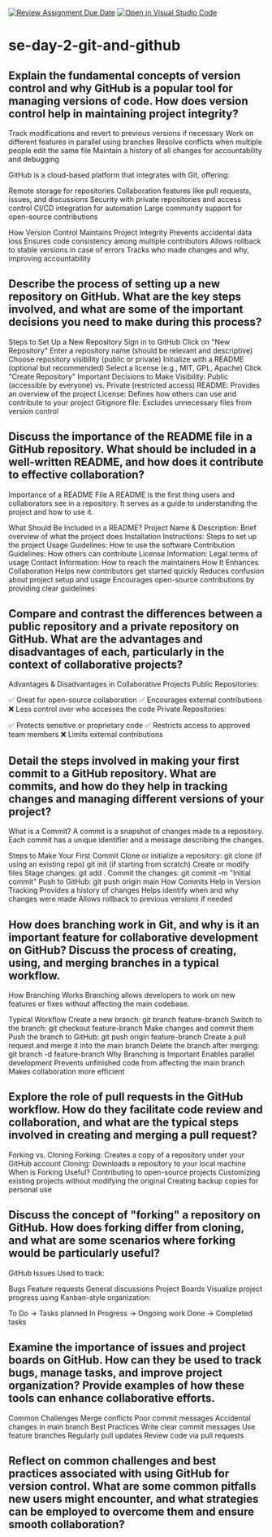 [![Review Assignment Due Date](https://classroom.github.com/assets/deadline-readme-button-22041afd0340ce965d47ae6ef1cefeee28c7c493a6346c4f15d667ab976d596c.svg)](https://classroom.github.com/a/8wgCKhpZ)
[![Open in Visual Studio Code](https://classroom.github.com/assets/open-in-vscode-2e0aaae1b6195c2367325f4f02e2d04e9abb55f0b24a779b69b11b9e10269abc.svg)](https://classroom.github.com/online_ide?assignment_repo_id=18313964&assignment_repo_type=AssignmentRepo)
# se-day-2-git-and-github
## Explain the fundamental concepts of version control and why GitHub is a popular tool for managing versions of code. How does version control help in maintaining project integrity?
Track modifications and revert to previous versions if necessary
Work on different features in parallel using branches
Resolve conflicts when multiple people edit the same file
Maintain a history of all changes for accountability and debugging

GitHub is a cloud-based platform that integrates with Git, offering:

Remote storage for repositories
Collaboration features like pull requests, issues, and discussions
Security with private repositories and access control
CI/CD integration for automation
Large community support for open-source contributions

How Version Control Maintains Project Integrity
Prevents accidental data loss
Ensures code consistency among multiple contributors
Allows rollback to stable versions in case of errors
Tracks who made changes and why, improving accountability

## Describe the process of setting up a new repository on GitHub. What are the key steps involved, and what are some of the important decisions you need to make during this process?

Steps to Set Up a New Repository
Sign in to GitHub
Click on "New Repository"
Enter a repository name (should be relevant and descriptive)
Choose repository visibility (public or private)
Initialize with a README (optional but recommended)
Select a license (e.g., MIT, GPL, Apache)
Click "Create Repository"
Important Decisions to Make
Visibility: Public (accessible by everyone) vs. Private (restricted access)
README: Provides an overview of the project
License: Defines how others can use and contribute to your project
Gitignore file: Excludes unnecessary files from version control


## Discuss the importance of the README file in a GitHub repository. What should be included in a well-written README, and how does it contribute to effective collaboration?
Importance of a README File
A README is the first thing users and collaborators see in a repository. It serves as a guide to understanding the project and how to use it.

What Should Be Included in a README?
Project Name & Description: Brief overview of what the project does
Installation Instructions: Steps to set up the project
Usage Guidelines: How to use the software
Contribution Guidelines: How others can contribute
License Information: Legal terms of usage
Contact Information: How to reach the maintainers
How It Enhances Collaboration
Helps new contributors get started quickly
Reduces confusion about project setup and usage
Encourages open-source contributions by providing clear guidelines

## Compare and contrast the differences between a public repository and a private repository on GitHub. What are the advantages and disadvantages of each, particularly in the context of collaborative projects?

Advantages & Disadvantages in Collaborative Projects
Public Repositories:

✅ Great for open-source collaboration
✅ Encourages external contributions
❌ Less control over who accesses the code
Private Repositories:

✅ Protects sensitive or proprietary code
✅ Restricts access to approved team members
❌ Limits external contributions


## Detail the steps involved in making your first commit to a GitHub repository. What are commits, and how do they help in tracking changes and managing different versions of your project? 
What is a Commit?
A commit is a snapshot of changes made to a repository. Each commit has a unique identifier and a message describing the changes.

Steps to Make Your First Commit
Clone or initialize a repository:
git clone <repository-url> (if using an existing repo)
git init (if starting from scratch)
Create or modify files
Stage changes: git add .
Commit the changes: git commit -m "Initial commit"
Push to GitHub: git push origin main
How Commits Help in Version Tracking
Provides a history of changes
Helps identify when and why changes were made
Allows rollback to previous versions if needed


## How does branching work in Git, and why is it an important feature for collaborative development on GitHub? Discuss the process of creating, using, and merging branches in a typical workflow.

How Branching Works
Branching allows developers to work on new features or fixes without affecting the main codebase.

Typical Workflow
Create a new branch: git branch feature-branch
Switch to the branch: git checkout feature-branch
Make changes and commit them
Push the branch to GitHub: git push origin feature-branch
Create a pull request and merge it into the main branch
Delete the branch after merging: git branch -d feature-branch
Why Branching is Important
Enables parallel development
Prevents unfinished code from affecting the main branch
Makes collaboration more efficient

## Explore the role of pull requests in the GitHub workflow. How do they facilitate code review and collaboration, and what are the typical steps involved in creating and merging a pull request?

Forking vs. Cloning
Forking: Creates a copy of a repository under your GitHub account
Cloning: Downloads a repository to your local machine
When is Forking Useful?
Contributing to open-source projects
Customizing existing projects without modifying the original
Creating backup copies for personal use


## Discuss the concept of "forking" a repository on GitHub. How does forking differ from cloning, and what are some scenarios where forking would be particularly useful?

GitHub Issues
Used to track:

Bugs
Feature requests
General discussions
Project Boards
Visualize project progress using Kanban-style organization:

To Do → Tasks planned
In Progress → Ongoing work
Done → Completed tasks


## Examine the importance of issues and project boards on GitHub. How can they be used to track bugs, manage tasks, and improve project organization? Provide examples of how these tools can enhance collaborative efforts.

Common Challenges
Merge conflicts
Poor commit messages
Accidental changes in main branch
Best Practices
Write clear commit messages
Use feature branches
Regularly pull updates
Review code via pull requests

## Reflect on common challenges and best practices associated with using GitHub for version control. What are some common pitfalls new users might encounter, and what strategies can be employed to overcome them and ensure smooth collaboration?
